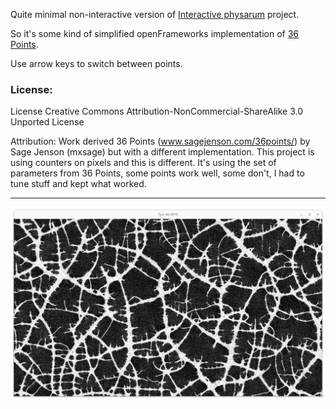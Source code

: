 Quite minimal non-interactive version of [Interactive physarum](https:://github.com/Bleuje/interactive-physarum) project.

So it's some kind of simplified openFrameworks implementation of [36 Points](www.sagejenson.com/36points/).

Use arrow keys to switch between points.

### License:
License Creative Commons Attribution-NonCommercial-ShareAlike 3.0 Unported License

Attribution:
Work derived 36 Points (www.sagejenson.com/36points/) by Sage Jenson (mxsage) but with a different implementation.
This project is using counters on pixels and this is different.
It's using the set of parameters from 36 Points, some points work well, some don't, I had to tune stuff and kept what worked.

________

![Point screenshot 1](/doc/Point-example-1.png)
